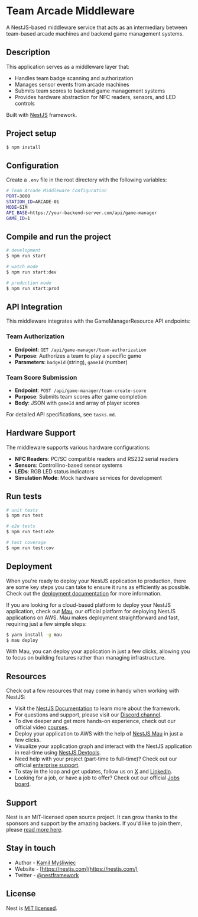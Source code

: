 # Team Arcade Middleware

A NestJS-based middleware service that acts as an intermediary between team-based arcade machines and backend game management systems.

## Description

This application serves as a middleware layer that:

- Handles team badge scanning and authorization
- Manages sensor events from arcade machines
- Submits team scores to backend game management systems
- Provides hardware abstraction for NFC readers, sensors, and LED controls

Built with [NestJS](https://github.com/nestjs/nest) framework.

## Project setup

```bash
$ npm install
```

## Configuration

Create a `.env` file in the root directory with the following variables:

```bash
# Team Arcade Middleware Configuration
PORT=3000
STATION_ID=ARCADE-01
MODE=SIM
API_BASE=https://your-backend-server.com/api/game-manager
GAME_ID=1
```

## Compile and run the project

```bash
# development
$ npm run start

# watch mode
$ npm run start:dev

# production mode
$ npm run start:prod
```

## API Integration

This middleware integrates with the GameManagerResource API endpoints:

### Team Authorization

- **Endpoint**: `GET /api/game-manager/team-authorization`
- **Purpose**: Authorizes a team to play a specific game
- **Parameters**: `badgeId` (string), `gameId` (number)

### Team Score Submission

- **Endpoint**: `POST /api/game-manager/team-create-score`
- **Purpose**: Submits team scores after game completion
- **Body**: JSON with `gameId` and array of player scores

For detailed API specifications, see `tasks.md`.

## Hardware Support

The middleware supports various hardware configurations:

- **NFC Readers**: PC/SC compatible readers and RS232 serial readers
- **Sensors**: Controllino-based sensor systems
- **LEDs**: RGB LED status indicators
- **Simulation Mode**: Mock hardware services for development

## Run tests

```bash
# unit tests
$ npm run test

# e2e tests
$ npm run test:e2e

# test coverage
$ npm run test:cov
```

## Deployment

When you're ready to deploy your NestJS application to production, there are some key steps you can take to ensure it runs as efficiently as possible. Check out the [deployment documentation](https://docs.nestjs.com/deployment) for more information.

If you are looking for a cloud-based platform to deploy your NestJS application, check out [Mau](https://mau.nestjs.com), our official platform for deploying NestJS applications on AWS. Mau makes deployment straightforward and fast, requiring just a few simple steps:

```bash
$ yarn install -g mau
$ mau deploy
```

With Mau, you can deploy your application in just a few clicks, allowing you to focus on building features rather than managing infrastructure.

## Resources

Check out a few resources that may come in handy when working with NestJS:

- Visit the [NestJS Documentation](https://docs.nestjs.com) to learn more about the framework.
- For questions and support, please visit our [Discord channel](https://discord.gg/G7Qnnhy).
- To dive deeper and get more hands-on experience, check out our official video [courses](https://courses.nestjs.com/).
- Deploy your application to AWS with the help of [NestJS Mau](https://mau.nestjs.com) in just a few clicks.
- Visualize your application graph and interact with the NestJS application in real-time using [NestJS Devtools](https://devtools.nestjs.com).
- Need help with your project (part-time to full-time)? Check out our official [enterprise support](https://enterprise.nestjs.com).
- To stay in the loop and get updates, follow us on [X](https://x.com/nestframework) and [LinkedIn](https://linkedin.com/company/nestjs).
- Looking for a job, or have a job to offer? Check out our official [Jobs board](https://jobs.nestjs.com).

## Support

Nest is an MIT-licensed open source project. It can grow thanks to the sponsors and support by the amazing backers. If you'd like to join them, please [read more here](https://docs.nestjs.com/support).

## Stay in touch

- Author - [Kamil Myśliwiec](https://twitter.com/kammysliwiec)
- Website - [https://nestjs.com](https://nestjs.com/)
- Twitter - [@nestframework](https://twitter.com/nestframework)

## License

Nest is [MIT licensed](https://github.com/nestjs/nest/blob/master/LICENSE).
